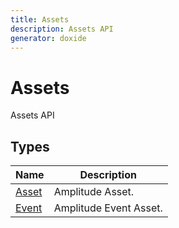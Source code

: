 ```yaml
---
title: Assets
description: Assets API
generator: doxide
---
```



# Assets

Assets API

## Types

| Name | Description |
| ---- | ----------- |
| [Asset](Asset/index.md) | Amplitude Asset. |
| [Event](Event/index.md) | Amplitude Event Asset. |

